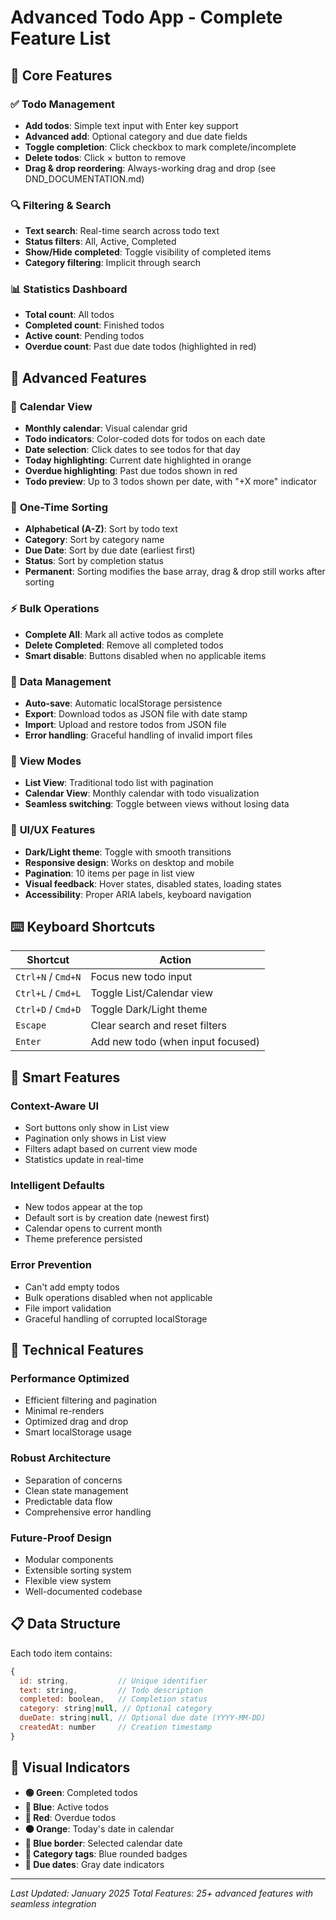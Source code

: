 # Advanced Todo App - Complete Feature List

## 🎯 Core Features

### ✅ **Todo Management**

- **Add todos**: Simple text input with Enter key support
- **Advanced add**: Optional category and due date fields
- **Toggle completion**: Click checkbox to mark complete/incomplete
- **Delete todos**: Click × button to remove
- **Drag & drop reordering**: Always-working drag and drop (see DND_DOCUMENTATION.md)

### 🔍 **Filtering & Search**

- **Text search**: Real-time search across todo text
- **Status filters**: All, Active, Completed
- **Show/Hide completed**: Toggle visibility of completed items
- **Category filtering**: Implicit through search

### 📊 **Statistics Dashboard**

- **Total count**: All todos
- **Completed count**: Finished todos
- **Active count**: Pending todos
- **Overdue count**: Past due date todos (highlighted in red)

## 🚀 Advanced Features

### 📅 **Calendar View**

- **Monthly calendar**: Visual calendar grid
- **Todo indicators**: Color-coded dots for todos on each date
- **Date selection**: Click dates to see todos for that day
- **Today highlighting**: Current date highlighted in orange
- **Overdue highlighting**: Past due todos shown in red
- **Todo preview**: Up to 3 todos shown per date, with "+X more" indicator

### 🔄 **One-Time Sorting**

- **Alphabetical (A-Z)**: Sort by todo text
- **Category**: Sort by category name
- **Due Date**: Sort by due date (earliest first)
- **Status**: Sort by completion status
- **Permanent**: Sorting modifies the base array, drag & drop still works after sorting

### ⚡ **Bulk Operations**

- **Complete All**: Mark all active todos as complete
- **Delete Completed**: Remove all completed todos
- **Smart disable**: Buttons disabled when no applicable items

### 💾 **Data Management**

- **Auto-save**: Automatic localStorage persistence
- **Export**: Download todos as JSON file with date stamp
- **Import**: Upload and restore todos from JSON file
- **Error handling**: Graceful handling of invalid import files

### 📱 **View Modes**

- **List View**: Traditional todo list with pagination
- **Calendar View**: Monthly calendar with todo visualization
- **Seamless switching**: Toggle between views without losing data

### 🎨 **UI/UX Features**

- **Dark/Light theme**: Toggle with smooth transitions
- **Responsive design**: Works on desktop and mobile
- **Pagination**: 10 items per page in list view
- **Visual feedback**: Hover states, disabled states, loading states
- **Accessibility**: Proper ARIA labels, keyboard navigation

## ⌨️ **Keyboard Shortcuts**

| Shortcut           | Action                            |
| ------------------ | --------------------------------- |
| `Ctrl+N` / `Cmd+N` | Focus new todo input              |
| `Ctrl+L` / `Cmd+L` | Toggle List/Calendar view         |
| `Ctrl+D` / `Cmd+D` | Toggle Dark/Light theme           |
| `Escape`           | Clear search and reset filters    |
| `Enter`            | Add new todo (when input focused) |

## 🎯 **Smart Features**

### **Context-Aware UI**

- Sort buttons only show in List view
- Pagination only shows in List view
- Filters adapt based on current view mode
- Statistics update in real-time

### **Intelligent Defaults**

- New todos appear at the top
- Default sort is by creation date (newest first)
- Calendar opens to current month
- Theme preference persisted

### **Error Prevention**

- Can't add empty todos
- Bulk operations disabled when not applicable
- File import validation
- Graceful handling of corrupted localStorage

## 🔧 **Technical Features**

### **Performance Optimized**

- Efficient filtering and pagination
- Minimal re-renders
- Optimized drag and drop
- Smart localStorage usage

### **Robust Architecture**

- Separation of concerns
- Clean state management
- Predictable data flow
- Comprehensive error handling

### **Future-Proof Design**

- Modular components
- Extensible sorting system
- Flexible view system
- Well-documented codebase

## 📋 **Data Structure**

Each todo item contains:

```javascript
{
  id: string,           // Unique identifier
  text: string,         // Todo description
  completed: boolean,   // Completion status
  category: string|null, // Optional category
  dueDate: string|null, // Optional due date (YYYY-MM-DD)
  createdAt: number     // Creation timestamp
}
```

## 🎨 **Visual Indicators**

- **🟢 Green**: Completed todos
- **🔵 Blue**: Active todos
- **🔴 Red**: Overdue todos
- **🟠 Orange**: Today's date in calendar
- **🔵 Blue border**: Selected calendar date
- **📝 Category tags**: Blue rounded badges
- **📅 Due dates**: Gray date indicators

---

_Last Updated: January 2025_ _Total Features: 25+ advanced features with seamless integration_
